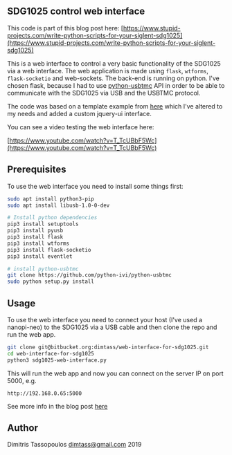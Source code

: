 SDG1025 control web interface
----

This code is part of this blog post here:
[https://www.stupid-projects.com/write-python-scripts-for-your-siglent-sdg1025](https://www.stupid-projects.com/write-python-scripts-for-your-siglent-sdg1025)

This is a web interface to control a very basic functionality of the SDG1025
via a web interface. The web application is made using `flask`, `wtforms`,
`flask-socketio` and web-sockets. The back-end is running on python. I've
chosen flask, because I had to use [python-usbtmc](https://github.com/python-ivi/python-usbtmc)
API in order to be able to communicate with the SDG1025 via USB and the
USBTMC protocol.

The code was based on a template example from [here](https://github.com/miguelgrinberg/Flask-SocketIO)
which I've altered to my needs and added a custom jquery-ui interface.

You can see a video testing the web interface here:

[https://www.youtube.com/watch?v=T_TcUBbF5Wc](https://www.youtube.com/watch?v=T_TcUBbF5Wc)

## Prerequisites
To use the web interface you need to install some things first:

```sh
sudo apt install python3-pip
sudo apt install libusb-1.0-0-dev

# Install python dependencies
pip3 install setuptools
pip3 install pyusb
pip3 install flask
pip3 install wtforms
pip3 install flask-socketio
pip3 install eventlet

# install python-usbtmc
git clone https://github.com/python-ivi/python-usbtmc
sudo python setup.py install
```

## Usage
To use the web interface you need to connect your host (I've used a nanopi-neo)
to the SDG1025 via a USB cable and then clone the repo and run the web app.

```sh
git clone git@bitbucket.org:dimtass/web-interface-for-sdg1025.git
cd web-interface-for-sdg1025
python3 sdg1025-web-interface.py
```

This will run the web app and now you can connect on the server IP
on port 5000, e.g.
```
http://192.168.0.65:5000
```

See more info in the blog post [here](https://www.stupid-projects.com/write-python-scripts-for-your-siglent-sdg1025)

## Author
Dimitris Tassopoulos <dimtass@gmail.com> 2019